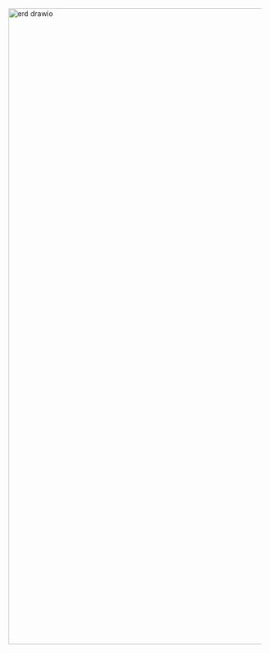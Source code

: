 <img width="1912" height="1264" alt="erd drawio" src="https://github.com/user-attachments/assets/5d0c7d20-5126-4ec3-a3d5-e45160d2d41a" />
